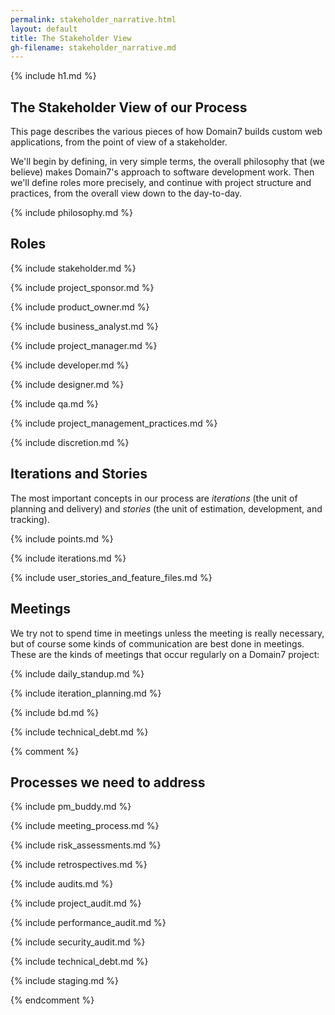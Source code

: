 ```yaml
---
permalink: stakeholder_narrative.html
layout: default
title: The Stakeholder View
gh-filename: stakeholder_narrative.md
---
```

{% include h1.md %}

## The Stakeholder View of our Process

This page describes the various pieces of how Domain7 builds custom web 
applications, from the point of view of a stakeholder.

We'll begin by defining, in very simple terms, the overall philosophy that
(we believe) makes Domain7's approach to software development work.
Then we'll define roles more precisely, and continue with project
structure and practices, from the overall view down to the day-to-day.

{% include philosophy.md %}

## Roles

{% include stakeholder.md %}

{% include project_sponsor.md %}

{% include product_owner.md %}

{% include business_analyst.md %}

{% include project_manager.md %}

{% include developer.md %}

{% include designer.md %}

{% include qa.md %}

{% include project_management_practices.md %}

{% include discretion.md %}

## Iterations and Stories

The most important concepts in our process are *iterations* (the unit of planning and delivery)
and *stories* (the unit of estimation, development, and tracking).

{% include points.md %}

{% include iterations.md %}

{% include user_stories_and_feature_files.md %}

## Meetings

We try not to spend time in meetings unless the meeting is really
necessary, but of course some kinds of communication are best done
in meetings.  These are the kinds of meetings that occur regularly
on a Domain7 project:

{% include daily_standup.md %}

{% include iteration_planning.md %}

{% include bd.md %}

{% include technical_debt.md %}

{% comment %}

## Processes we need to address

{% include pm_buddy.md %}

{% include meeting_process.md %}

{% include risk_assessments.md %}

{% include retrospectives.md %}

{% include audits.md %}

{% include project_audit.md %}

{% include performance_audit.md %}

{% include security_audit.md %}

{% include technical_debt.md %}

{% include staging.md %}

{% endcomment %}























